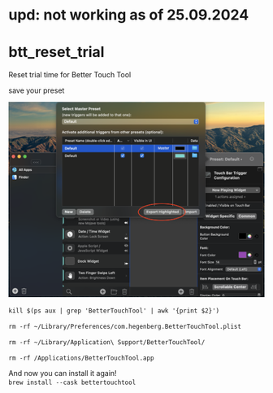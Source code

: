 # upd: not working as of 25.09.2024
# btt_reset_trial
Reset trial time for Better Touch Tool

save your preset  

<img src='image.png'>


`kill $(ps aux | grep 'BetterTouchTool' | awk '{print $2}')`

`rm -rf ~/Library/Preferences/com.hegenberg.BetterTouchTool.plist`

`rm -rf ~/Library/Application\ Support/BetterTouchTool/`

`rm -rf /Applications/BetterTouchTool.app`

And now you can install it again!  
`brew install --cask bettertouchtool`
